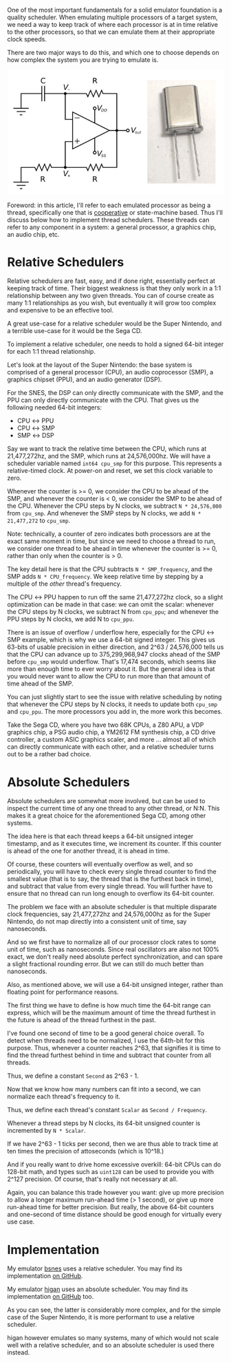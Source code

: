 One of the most important fundamentals for a solid emulator foundation is a
quality scheduler. When emulating multiple processors of a target system, we
need a way to keep track of where each processor is at in time relative to the
other processors, so that we can emulate them at their appropriate clock speeds.

There are two major ways to do this, and which one to choose depends on how
complex the system you are trying to emulate is.

![How time is tracked in hardware: oscillator circuit diagram and quartz crystal](/images/design/schedulers/oscillators.jpg)

Foreword: in this article, I'll refer to each emulated processor as being a
thread, specifically one that is [cooperative](/design/cooperative-threading)
or state-machine based. Thus I'll discuss below how to implement thread
schedulers. These threads can refer to any component in a system: a general
processor, a graphics chip, an audio chip, etc.

# Relative Schedulers

Relative schedulers are fast, easy, and if done right, essentially perfect at
keeping track of time. Their biggest weakness is that they only work in a 1:1
relationship between any two given threads. You can of course create as many 1:1
relationships as you wish, but eventually it will grow too complex and expensive
to be an effective tool.

A great use-case for a relative scheduler would be the Super Nintendo, and a
terrible use-case for it would be the Sega CD.

To implement a relative scheduler, one needs to hold a signed 64-bit integer
for each 1:1 thread relationship.

Let's look at the layout of the Super Nintendo: the base system is comprised of
a general processor (CPU), an audio coprocessor (SMP), a graphics chipset (PPU),
and an audio generator (DSP).

For the SNES, the DSP can only directly communicate with the SMP, and the PPU
can only directly communicate with the CPU. That gives us the following needed
64-bit integers:

* CPU ↔ PPU
* CPU ↔ SMP
* SMP ↔ DSP

Say we want to track the relative time between the CPU, which runs at
21,477,272hz, and the SMP, which runs at 24,576,000hz. We will have a scheduler
variable named `int64 cpu_smp` for this purpose. This represents a
relative-timed clock. At power-on and reset, we set this clock variable to zero.

Whenever the counter is >= 0, we consider the CPU to be ahead of the SMP, and
whenever the counter is < 0, we consider the SMP to be ahead of the CPU.
Whenever the CPU steps by N clocks, we subtract `N * 24,576,000` from `cpu_smp`.
And whenever the SMP steps by N clocks, we add `N * 21,477,272` to `cpu_smp`.

Note: technically, a counter of zero indicates both processors are at the exact
same moment in time, but since we need to choose a thread to run, we consider
one thread to be ahead in time whenever the counter is >= 0, rather than only
when the counter is > 0.

The key detail here is that the CPU subtracts `N * SMP_frequency`, and the SMP
adds `N * CPU_frequency`. We keep relative time by stepping by a multiple of the
*other* thread's frequency.

The CPU ↔ PPU happen to run off the same 21,477,272hz clock, so a slight
optimization can be made in that case: we can omit the scalar: whenever the CPU
steps by N clocks, we subtract N from `cpu_ppu`; and whenever the PPU steps by N
clocks, we add N to `cpu_ppu`.

There is an issue of overflow / underflow here, especially for the CPU ↔ SMP
example, which is why we use a 64-bit signed integer. This gives us 63-bits of
usable precision in either direction, and 2^63 / 24,576,000 tells us that the
CPU can advance up to 375,299,968,947 clocks ahead of the SMP before `cpu_smp`
would underflow. That's 17,474 seconds, which seems like more than enough time
to ever worry about it. But the general idea is that you would never want to
allow the CPU to run more than that amount of time ahead of the SMP.

You can just slightly start to see the issue with relative scheduling by noting
that whenever the CPU steps by N clocks, it needs to update both `cpu_smp` and
`cpu_ppu`. The more processors you add in, the more work this becomes.

Take the Sega CD, where you have two 68K CPUs, a Z80 APU, a VDP graphics chip,
a PSG audio chip, a YM2612 FM synthesis chip, a CD drive controller, a custom
ASIC graphics scaler, and more ... almost all of which can directly communicate
with each other, and a relative scheduler turns out to be a rather bad choice.

# Absolute Schedulers

Absolute schedulers are somewhat more involved, but can be used to inspect the
current time of any one thread to any other thread, or N:N. This makes it a
great choice for the aforementioned Sega CD, among other systems.

The idea here is that each thread keeps a 64-bit unsigned integer timestamp, and
as it executes time, we increment its counter. If this counter is ahead of the
one for another thread, it is ahead in time.

Of course, these counters will eventually overflow as well, and so periodically,
you will have to check every single thread counter to find the smallest value
(that is to say, the thread that is the furthest back in time), and subtract
that value from every single thread. You will further have to ensure that no
thread can run long enough to overflow its 64-bit counter.

The problem we face with an absolute scheduler is that multiple disparate clock
frequencies, say 21,477,272hz and 24,576,000hz as for the Super Nintendo, do not
map directly into a consistent unit of time, say nanoseconds.

And so we first have to normalize all of our processor clock rates to some unit
of time, such as nanoseconds. Since real oscillators are also not 100% exact, we
don't really need absolute perfect synchronization, and can spare a slight
fractional rounding error. But we can still do much better than nanoseconds.

Also, as mentioned above, we will use a 64-bit unsigned integer, rather than
floating point for performance reasons.

The first thing we have to define is how much time the 64-bit range can express,
which will be the maximum amount of time the thread furthest in the future is
ahead of the thread furthest in the past.

I've found one second of time to be a good general choice overall. To detect
when threads need to be normalized, I use the 64th-bit for this purpose. Thus,
whenever a counter reaches 2^63, that signifies it is time to find the thread
furthest behind in time and subtract that counter from all threads.

Thus, we define a constant `Second` as 2^63 - 1.

Now that we know how many numbers can fit into a second, we can normalize each
thread's frequency to it.

Thus, we define each thread's constant `Scalar` as `Second / Frequency`.

Whenever a thread steps by N clocks, its 64-bit unsigned counter is incremented
by `N * Scalar`.

If we have 2^63 - 1 ticks per second, then we are thus able to track time at
ten times the precision of attoseconds (which is 10^18.)

And if you really want to drive home excessive overkill: 64-bit CPUs can do
128-bit math, and types such as `uint128` can be used to provide you with
2^127 precision. Of course, that's really not necessary at all.

Again, you can balance this trade however you want: give up more precision to
allow a longer maximum run-ahead time (> 1 second), or give up more run-ahead
time for better precision. But really, the above 64-bit counters and one-second
of time distance should be good enough for virtually every use case.

# Implementation

My emulator [bsnes](https://github.com/bsnes-emu/bsnes) uses a relative scheduler. You
may find its implementation [on GitHub](https://github.com/bsnes-emu/bsnes/blob/3808e8e25fa30515fb5888c0ef5063cf415edd96/bsnes/sfc/sfc.hpp).

My emulator [higan](https://github.com/higan-emu/higan) uses an absolute scheduler. You
may find its implementation [on GitHub](https://github.com/higan-emu/higan/tree/2a110b44631f01c0c5d64fab6a782320d8fb0ec6/higan/emulator/scheduler) too.

As you can see, the latter is considerably more complex, and for the simple case
of the Super Nintendo, it is more performant to use a relative scheduler.

higan however emulates so many systems, many of which would not scale well with
a relative scheduler, and so an absolute scheduler is used there instead.

